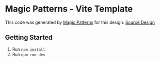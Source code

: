 # Magic Patterns - Vite Template

This code was generated by [Magic Patterns](https://magicpatterns.com) for this design: [Source Design](https://www.magicpatterns.com/c/rzqg9csevgsfkkxp29gr8z)

## Getting Started

1. Run `npm install`
2. Run `npm run dev`
